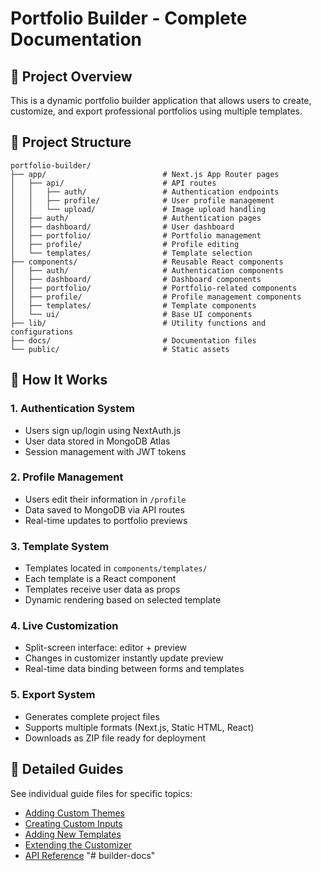 # Portfolio Builder - Complete Documentation

## 🚀 Project Overview

This is a dynamic portfolio builder application that allows users to create, customize, and export professional portfolios using multiple templates.

## 📁 Project Structure

```
portfolio-builder/
├── app/                          # Next.js App Router pages
│   ├── api/                      # API routes
│   │   ├── auth/                 # Authentication endpoints
│   │   ├── profile/              # User profile management
│   │   └── upload/               # Image upload handling
│   ├── auth/                     # Authentication pages
│   ├── dashboard/                # User dashboard
│   ├── portfolio/                # Portfolio management
│   ├── profile/                  # Profile editing
│   └── templates/                # Template selection
├── components/                   # Reusable React components
│   ├── auth/                     # Authentication components
│   ├── dashboard/                # Dashboard components
│   ├── portfolio/                # Portfolio-related components
│   ├── profile/                  # Profile management components
│   ├── templates/                # Template components
│   └── ui/                       # Base UI components
├── lib/                          # Utility functions and configurations
├── docs/                         # Documentation files
└── public/                       # Static assets
```

## 🔧 How It Works

### 1. Authentication System
- Users sign up/login using NextAuth.js
- User data stored in MongoDB Atlas
- Session management with JWT tokens

### 2. Profile Management
- Users edit their information in `/profile`
- Data saved to MongoDB via API routes
- Real-time updates to portfolio previews

### 3. Template System
- Templates located in `components/templates/`
- Each template is a React component
- Templates receive user data as props
- Dynamic rendering based on selected template

### 4. Live Customization
- Split-screen interface: editor + preview
- Changes in customizer instantly update preview
- Real-time data binding between forms and templates

### 5. Export System
- Generates complete project files
- Supports multiple formats (Next.js, Static HTML, React)
- Downloads as ZIP file ready for deployment

## 📖 Detailed Guides

See individual guide files for specific topics:
- [Adding Custom Themes](./custom-themes.md)
- [Creating Custom Inputs](./custom-inputs.md)
- [Adding New Templates](./new-templates.md)
- [Extending the Customizer](./extending-customizer.md)
- [API Reference](./api-reference.md)
"# builder-docs" 
